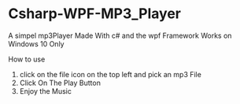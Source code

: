 # Csharp-WPF-MP3_Player
A simpel mp3Player Made With c# and the wpf Framework
Works on Windows 10 Only

How to use 
1. click on the file icon on the top left and pick an mp3 File
2. Click On The Play Button
3. Enjoy the Music
